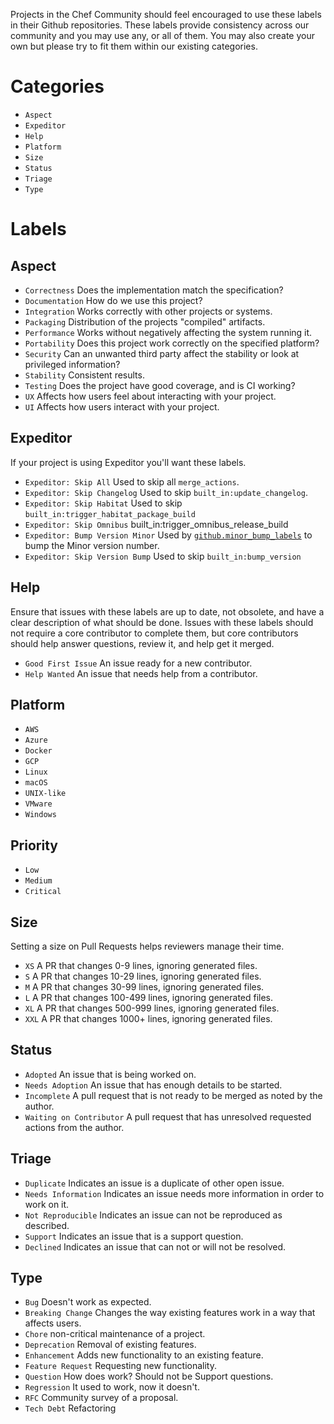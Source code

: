 Projects in the Chef Community should feel encouraged to use these labels in their Github repositories. These labels provide consistency across our community and you may use any, or all of them. You may also create your own but please try to fit them within our existing categories.

# Categories

 - `Aspect`
 - `Expeditor`
 - `Help`
 - `Platform`
 - `Size`
 - `Status`
 - `Triage`
 - `Type`

# Labels

## Aspect

 - `Correctness` Does the implementation match the specification?
 - `Documentation` How do we use this project?
 - `Integration` Works correctly with other projects or systems.
 - `Packaging` Distribution of the projects "compiled" artifacts.
 - `Performance` Works without negatively affecting the system running it.
 - `Portability` Does this project work correctly on the specified platform?
 - `Security` Can an unwanted third party affect the stability or look at privileged information?
 - `Stability` Consistent results.
 - `Testing` Does the project have good coverage, and is CI working?
 - `UX` Affects how users feel about interacting with your project.
 - `UI` Affects how users interact with your project.

## Expeditor

 If your project is using Expeditor you'll want these labels.

 - `Expeditor: Skip All` Used to skip all `merge_actions`.
 - `Expeditor: Skip Changelog` Used to skip `built_in:update_changelog`.
 - `Expeditor: Skip Habitat` Used to skip `built_in:trigger_habitat_package_build`
 - `Expeditor: Skip Omnibus` built_in:trigger_omnibus_release_build
 - `Expeditor: Bump Version Minor` Used by [`github.minor_bump_labels`](https://expeditor.chef.io/docs/reference/built_in/#bump-version) to bump the Minor version number.
 - `Expeditor: Skip Version Bump` Used to skip `built_in:bump_version`


## Help

 Ensure that issues with these labels are up to date, not obsolete, and have a clear description of what should be done. Issues with these labels should not require a core contributor to complete them, but core contributors should help answer questions, review it, and help get it merged.

 - `Good First Issue` An issue ready for a new contributor.
 - `Help Wanted` An issue that needs help from a contributor.

## Platform

 - `AWS`
 - `Azure`
 - `Docker`
 - `GCP`
 - `Linux`
 - `macOS`
 - `UNIX-like`
 - `VMware`
 - `Windows`

## Priority

 - `Low`
 - `Medium`
 - `Critical`

## Size

 Setting a size on Pull Requests helps reviewers manage their time.

 - `XS` A PR that changes 0-9 lines, ignoring generated files.
 - `S` A PR that changes 10-29 lines, ignoring generated files.
 - `M` A PR that changes 30-99 lines, ignoring generated files.
 - `L` A PR that changes 100-499 lines, ignoring generated files.
 - `XL` A PR that changes 500-999 lines, ignoring generated files.
 - `XXL` A PR that changes 1000+ lines, ignoring generated files.

## Status

 - `Adopted` An issue that is being worked on.
 - `Needs Adoption` An issue that has enough details to be started.
 - `Incomplete` A pull request that is not ready to be merged as noted by the author.
 - `Waiting on Contributor` A pull request that has unresolved requested actions from the author.

## Triage

 - `Duplicate` Indicates an issue is a duplicate of other open issue.
 - `Needs Information` Indicates an issue needs more information in order to work on it.
 - `Not Reproducible` Indicates an issue can not be reproduced as described.
 - `Support` Indicates an issue that is a support question.
 - `Declined` Indicates an issue that can not or will not be resolved.

## Type

 - `Bug` Doesn't work as expected.
 - `Breaking Change` Changes the way existing features work in a way that affects users.
 - `Chore` non-critical maintenance of a project.
 - `Deprecation` Removal of existing features.
 - `Enhancement` Adds new functionality to an existing feature.
 - `Feature Request` Requesting new functionality.
 - `Question` How does <feature> work? Should not be Support questions.
 - `Regression` It used to work, now it doesn't.
 - `RFC` Community survey of a proposal.
 - `Tech Debt` Refactoring
